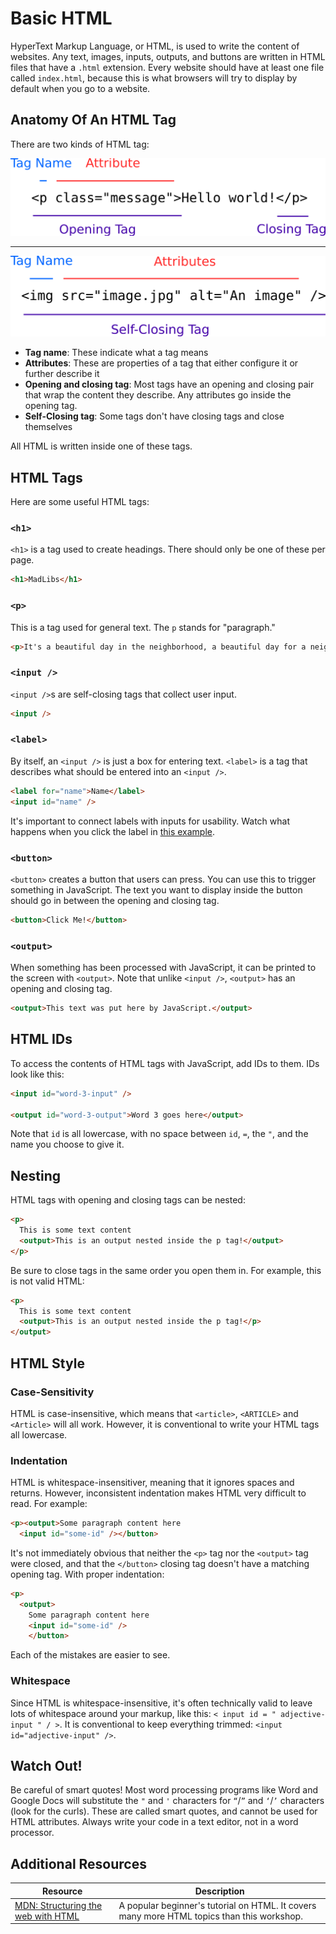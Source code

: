 # Basic HTML

HyperText Markup Language, or HTML, is used to write the content of websites. Any text, images, inputs, outputs, and buttons are written in HTML files that have a `.html` extension. Every website should have at least one file called `index.html`, because this is what browsers will try to display by default when you go to a website.

## Anatomy Of An HTML Tag

There are two kinds of HTML tag:

![Double HTML tag](assets/anatomy-of-a-tag-double.png)

---

![Single HTML tag](assets/anatomy-of-a-tag-single.png)

* **Tag name**: These indicate what a tag means
* **Attributes**: These are properties of a tag that either configure it or further describe it
* **Opening and closing tag**: Most tags have an opening and closing pair that wrap the content they describe. Any attributes go inside the opening tag.
* **Self-Closing tag**: Some tags don't have closing tags and close themselves

All HTML is written inside one of these tags.

## HTML Tags

Here are some useful HTML tags:

### `<h1>`

`<h1>` is a tag used to create headings. There should only be one of these per page.

```html
<h1>MadLibs</h1>
```

### `<p>`

This is a tag used for general text. The `p` stands for "paragraph."

```html
<p>It's a beautiful day in the neighborhood, a beautiful day for a neighbor. Could you be mine? Would you be mine?</p>
```

### `<input />`

`<input />`s are self-closing tags that collect user input.

```html
<input />
```

### `<label>`

By itself, an `<input />` is just a box for entering text. `<label>` is a tag that describes what should be entered into an `<input />`.

```html
<label for="name">Name</label>
<input id="name" />
```

It's important to connect labels with inputs for usability. Watch what happens when you click the label in [this example](https://codesandbox.io/s/brave-shape-hdnbg).

### `<button>`

`<button>` creates a button that users can press. You can use this to trigger something in JavaScript. The text you want to display inside the button should go in between the opening and closing tag.

```html
<button>Click Me!</button>
```

### `<output>`

When something has been processed with JavaScript, it can be printed to the screen with `<output>`. Note that unlike `<input />`, `<output>` has an opening and closing tag.

```html
<output>This text was put here by JavaScript.</output>
```

## HTML IDs

To access the contents of HTML tags with JavaScript, add IDs to them. IDs look like this:

```html
<input id="word-3-input" />

<output id="word-3-output">Word 3 goes here</output>
```

Note that `id` is all lowercase, with no space between `id`, `=`, the `"`, and the name you choose to give it.

## Nesting

HTML tags with opening and closing tags can be nested:

```html
<p>
  This is some text content
  <output>This is an output nested inside the p tag!</output>
</p>
```

Be sure to close tags in the same order you open them in. For example, this is not valid HTML:

```html
<p>
  This is some text content
  <output>This is an output nested inside the p tag!</p>
</output>
```

## HTML Style

### Case-Sensitivity

HTML is case-insensitive, which means that `<article>`, `<ARTICLE>` and `<Article>` will all work. However, it is conventional to write your HTML tags all lowercase.

### Indentation

HTML is whitespace-insensitiver, meaning that it ignores spaces and returns. However, inconsistent indentation makes HTML very difficult to read. For example:

```html
<p><output>Some paragraph content here
  <input id="some-id" /></button>
```

It's not immediately obvious that neither the `<p>` tag nor the `<output>` tag were closed, and that the `</button>` closing tag doesn't have a matching opening tag. With proper indentation:

```html
<p>
  <output>
    Some paragraph content here
    <input id="some-id" />
    </button>
```

Each of the mistakes are easier to see.

### Whitespace

Since HTML is whitespace-insensitive, it's often technically valid to leave lots of whitespace around your markup, like this: `< input id = " adjective-input " / >`. It is conventional to keep everything trimmed: `<input id="adjective-input" />`.

## Watch Out!

Be careful of smart quotes! Most word processing programs like Word and Google Docs will substitute the `"` and `'` characters for `“`/`”` and `‘`/`’` characters (look for the curls). These are called smart quotes, and cannot be used for HTML attributes. Always write your code in a text editor, not in a word processor.

## Additional Resources

| Resource | Description |
| --- | --- |
| [MDN: Structuring the web with HTML](https://developer.mozilla.org/en-US/docs/Learn/HTML) | A popular beginner's tutorial on HTML. It covers many more HTML topics than this workshop. |
